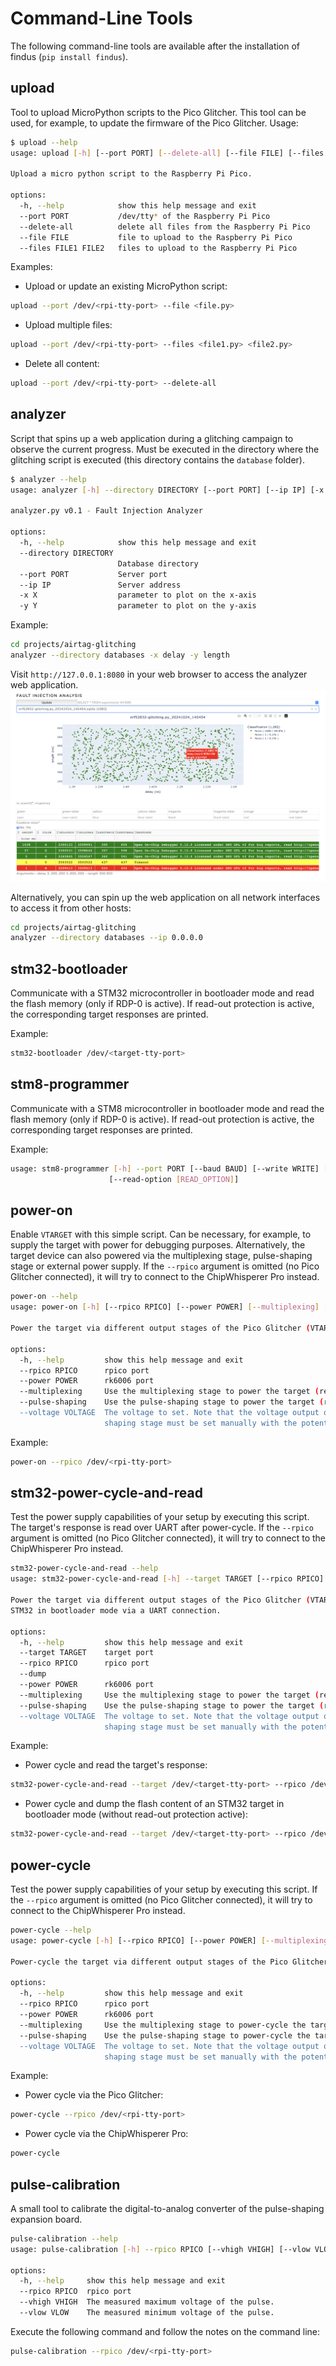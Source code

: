 # Command-Line Tools

The following command-line tools are available after the installation of findus (`pip install findus`).

## upload

Tool to upload MicroPython scripts to the Pico Glitcher. This tool can be used, for example, to update the firmware of the Pico Glitcher.
Usage:

``` bash
$ upload --help
usage: upload [-h] [--port PORT] [--delete-all] [--file FILE] [--files FILE1 FILE2...]

Upload a micro python script to the Raspberry Pi Pico.

options:
  -h, --help            show this help message and exit
  --port PORT           /dev/tty* of the Raspberry Pi Pico
  --delete-all          delete all files from the Raspberry Pi Pico
  --file FILE           file to upload to the Raspberry Pi Pico
  --files FILE1 FILE2   files to upload to the Raspberry Pi Pico
```

Examples:

- Upload or update an existing MicroPython script:
```bash
upload --port /dev/<rpi-tty-port> --file <file.py>
```

- Upload multiple files:
```bash
upload --port /dev/<rpi-tty-port> --files <file1.py> <file2.py>
```

- Delete all content:
```bash
upload --port /dev/<rpi-tty-port> --delete-all
```

## analyzer

Script that spins up a web application during a glitching campaign to observe the current progress. Must be executed in the directory where the glitching script is executed (this directory contains the `database` folder).

```bash
$ analyzer --help
usage: analyzer [-h] --directory DIRECTORY [--port PORT] [--ip IP] [-x X] [-y Y]

analyzer.py v0.1 - Fault Injection Analyzer

options:
  -h, --help            show this help message and exit
  --directory DIRECTORY
                        Database directory
  --port PORT           Server port
  --ip IP               Server address
  -x X                  parameter to plot on the x-axis
  -y Y                  parameter to plot on the y-axis
```

Example:
```bash
cd projects/airtag-glitching
analyzer --directory databases -x delay -y length
```

Visit `http://127.0.0.1:8080` in your web browser to access the analyzer web application.
![Parameter space web application](images/parameterspace-pico-glitcher.png)

Alternatively, you can spin up the web application on all network interfaces to access it from other hosts:

```bash
cd projects/airtag-glitching
analyzer --directory databases --ip 0.0.0.0
```

## stm32-bootloader

Communicate with a STM32 microcontroller in bootloader mode and read the flash memory (only if RDP-0 is active). If read-out protection is active, the corresponding target responses are printed.

Example:
```bash
stm32-bootloader /dev/<target-tty-port>
```

## stm8-programmer

Communicate with a STM8 microcontroller in bootloader mode and read the flash memory (only if RDP-0 is active). If read-out protection is active, the corresponding target responses are printed.

Example:
```bash
usage: stm8-programmer [-h] --port PORT [--baud BAUD] [--write WRITE] [--read READ] [--number-of-bytes NUMBER_OF_BYTES] [--write-option WRITE_OPTION]
                      [--read-option [READ_OPTION]]
```

## power-on

Enable `VTARGET` with this simple script. Can be necessary, for example, to supply the target with power for debugging purposes. Alternatively, the target device can also powered via the multiplexing stage, pulse-shaping stage or external power supply. If the `--rpico` argument is omitted (no Pico Glitcher connected), it will try to connect to the ChipWhisperer Pro instead.

```bash
power-on --help
usage: power-on [-h] [--rpico RPICO] [--power POWER] [--multiplexing] [--pulse-shaping] [--voltage VOLTAGE]

Power the target via different output stages of the Pico Glitcher (VTARGET, multiplexing stage, pulse-shaping stage or external power supply).

options:
  -h, --help         show this help message and exit
  --rpico RPICO      rpico port
  --power POWER      rk6006 port
  --multiplexing     Use the multiplexing stage to power the target (requires PicoGlitcher v2).
  --pulse-shaping    Use the pulse-shaping stage to power the target (requires PicoGlitcher v2). Be sure to calibrate the pulse-shaping stage's voltage output.
  --voltage VOLTAGE  The voltage to set. Note that the voltage output of the pulse-shaping stage can not be controlled with this parameter. The voltage output of the pulse-
                     shaping stage must be set manually with the potentiometer.
```

Example:
```bash
power-on --rpico /dev/<rpi-tty-port>
```

## stm32-power-cycle-and-read

Test the power supply capabilities of your setup by executing this script. The target's response is read over UART after power-cycle.
If the `--rpico` argument is omitted (no Pico Glitcher connected), it will try to connect to the ChipWhisperer Pro instead.

```bash
stm32-power-cycle-and-read --help
usage: stm32-power-cycle-and-read [-h] --target TARGET [--rpico RPICO] [--dump] [--power POWER] [--multiplexing] [--pulse-shaping] [--voltage VOLTAGE]

Power the target via different output stages of the Pico Glitcher (VTARGET, multiplexing stage, pulse-shaping stage or external power supply) and dump the flash content of a
STM32 in bootloader mode via a UART connection.

options:
  -h, --help         show this help message and exit
  --target TARGET    target port
  --rpico RPICO      rpico port
  --dump
  --power POWER      rk6006 port
  --multiplexing     Use the multiplexing stage to power the target (requires PicoGlitcher v2).
  --pulse-shaping    Use the pulse-shaping stage to power the target (requires PicoGlitcher v2). Be sure to calibrate the pulse-shaping stage's voltage output.
  --voltage VOLTAGE  The voltage to set. Note that the voltage output of the pulse-shaping stage can not be controlled with this parameter. The voltage output of the pulse-
                     shaping stage must be set manually with the potentiometer.
```

Example:

- Power cycle and read the target's response:
```bash
stm32-power-cycle-and-read --target /dev/<target-tty-port> --rpico /dev/<rpi-tty-port>
```

- Power cycle and dump the flash content of an STM32 target in bootloader mode (without read-out protection active):
```bash
stm32-power-cycle-and-read --target /dev/<target-tty-port> --rpico /dev/<rpi-tty-port> --dump
```

## power-cycle

Test the power supply capabilities of your setup by executing this script.
If the `--rpico` argument is omitted (no Pico Glitcher connected), it will try to connect to the ChipWhisperer Pro instead.

```bash
power-cycle --help
usage: power-cycle [-h] [--rpico RPICO] [--power POWER] [--multiplexing] [--pulse-shaping] [--voltage VOLTAGE]

Power-cycle the target via different output stages of the Pico Glitcher (VTARGET, multiplexing stage, pulse-shaping stage or external power supply).

options:
  -h, --help         show this help message and exit
  --rpico RPICO      rpico port
  --power POWER      rk6006 port
  --multiplexing     Use the multiplexing stage to power-cycle the target (requires PicoGlitcher v2).
  --pulse-shaping    Use the pulse-shaping stage to power-cycle the target (requires PicoGlitcher v2). Be sure to calibrate the pulse-shaping stage's voltage output.
  --voltage VOLTAGE  The voltage to set. Note that the voltage output of the pulse-shaping stage can not be controlled with this parameter. The voltage output of the pulse-
                     shaping stage must be set manually with the potentiometer.
```

Example:

- Power cycle via the Pico Glitcher:
```bash
power-cycle --rpico /dev/<rpi-tty-port>
```

- Power cycle via the ChipWhisperer Pro:
```bash
power-cycle
```

## pulse-calibration

A small tool to calibrate the digital-to-analog converter of the pulse-shaping expansion board.

```bash
pulse-calibration --help
usage: pulse-calibration [-h] --rpico RPICO [--vhigh VHIGH] [--vlow VLOW]

options:
  -h, --help     show this help message and exit
  --rpico RPICO  rpico port
  --vhigh VHIGH  The measured maximum voltage of the pulse.
  --vlow VLOW    The measured minimum voltage of the pulse.
```

Execute the following command and follow the notes on the command line:
```bash
pulse-calibration --rpico /dev/<rpi-tty-port>
```
